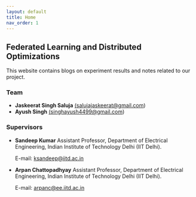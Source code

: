 ```yaml
---
layout: default
title: Home
nav_order: 1
---
```


## Federated Learning and Distributed Optimizations
This website contains blogs on  experiment results  and notes related to our project. 
### Team  
- **Jaskeerat Singh Saluja** <a href='mailto:salujajaskeerat@gmail.com'>(salujajaskeerat@gmail.com)</a> 
- **Ayush Singh** <a href='mailto:singhayush4499@gmail.com'>(singhayush4499@gmail.com)</a> 

### Supervisors
- **Sandeep Kumar**
  Assistant Professor,
  Department of Electrical Engineering, 
  Indian Institute of Technology  Delhi (IIT Delhi).

  E-mail: <a href='mailto:ksandeep@iitd.ac.in'>ksandeep@iitd.ac.in</a>

- **Arpan Chattopadhyay**
  Assistant Professor,
  Department of Electrical Engineering, 
  Indian Institute of Technology  Delhi (IIT Delhi). 

    E-mail: <a href='mailto:arpan@ce.iitd.ac.in'>arpanc@ee.iitd.ac.in</a>
